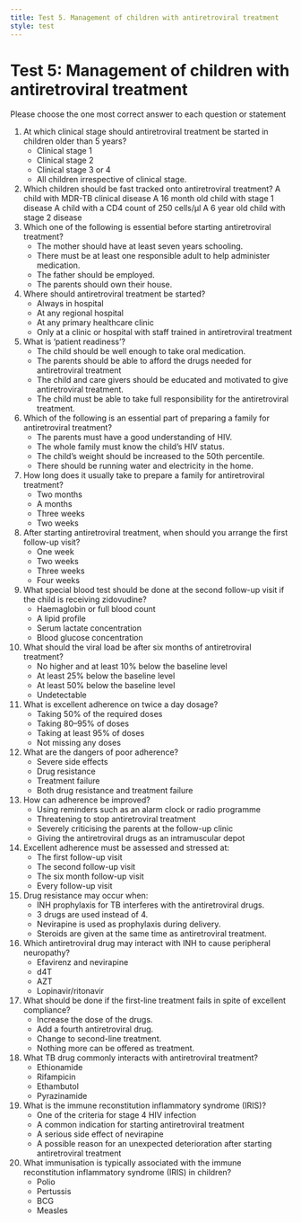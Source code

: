 ```yaml
---
title: Test 5. Management of children with antiretroviral treatment
style: test
---
```


# Test 5: Management of children with antiretroviral treatment

Please choose the one most correct answer to each question or statement

1.	At which clinical stage should antiretroviral treatment be started in children older than 5 years?
	-	Clinical stage 1
	-	Clinical stage 2
	+	Clinical stage 3 or 4
	-	All children irrespective of clinical stage.
2.	Which children should be fast tracked onto antiretroviral treatment?
		A child with MDR-TB clinical disease
		A 16 month old child with stage 1 disease
		A child with a CD4 count of 250 cells/μl
		A 6 year old child with stage 2 disease
3.	Which one of the following is essential before starting antiretroviral treatment?
	-	The mother should have at least seven years schooling.
	+	There must be at least one responsible adult to help administer medication.
	-	The father should be employed.
	-	The parents should own their house.
4.	Where should antiretroviral treatment be started?
	-	Always in hospital
	-	At any regional hospital
	-	At any primary healthcare clinic
	+	Only at a clinic or hospital with staff trained in antiretroviral treatment
5.	What is ‘patient readiness’?
	-	The child should be well enough to take oral medication.
	-	The parents should be able to afford the drugs needed for antiretroviral treatment
	+	The child and care givers should be educated and motivated to give antiretroviral treatment.
	-	The child must be able to take full responsibility for the antiretroviral treatment.
6.	Which of the following is an essential part of preparing a family for antiretroviral treatment?
	+	The parents must have a good understanding of HIV.
	-	The whole family must know the child’s HIV status.
	-	The child’s weight should be increased to the 50th percentile.
	-	There should be running water and electricity in the home.
7.	How long does it usually take to prepare a family for antiretroviral treatment?
	-	Two months
	-	A months
	-	Three weeks
	+	Two weeks
8.	After starting antiretroviral treatment, when should you arrange the first follow-up visit?
	-	One week
	+	Two weeks
	-	Three weeks
	-	Four weeks
9.	What special blood test should be done at the second follow-up visit if the child is receiving zidovudine?
	+	Haemaglobin or full blood count
	-	A lipid profile
	-	Serum lactate concentration
	-	Blood glucose concentration
10.	What should the viral load be after six months of antiretroviral treatment?
	-	No higher and at least 10% below the baseline level
	-	At least 25% below the baseline level
	-	At least 50% below the baseline level
	+	Undetectable
11.	What is excellent adherence on twice a day dosage?
	-	Taking 50% of the required doses
	-	Taking 80–95% of doses
	+	Taking at least 95% of doses
	-	Not missing any doses
12.	What are the dangers of poor adherence?
	-	Severe side effects
	-	Drug resistance
	-	Treatment failure
	+	Both drug resistance and treatment failure
13.	How can adherence be improved?
	+	Using reminders such as an alarm clock or radio programme
	-	Threatening to stop antiretroviral treatment
	-	Severely criticising the parents at the follow-up clinic
	-	Giving the antiretroviral drugs as an intramuscular depot
14.	Excellent adherence must be assessed and stressed at:
	-	The first follow-up visit
	-	The second follow-up visit
	-	The six month follow-up visit
	+	Every follow-up visit
15.	Drug resistance may occur when:
	-	INH prophylaxis for TB interferes with the antiretroviral drugs.
	-	3 drugs are used instead of 4.	
	+	Nevirapine is used as prophylaxis during delivery.
	-	Steroids are given at the same time as antiretroviral treatment.
16.	Which antiretroviral drug may interact with INH to cause peripheral neuropathy?
	-	Efavirenz and nevirapine
	+	d4T
	-	AZT
	-	Lopinavir/ritonavir
17.	What should be done if the first-line treatment fails in spite of excellent compliance?
	-	Increase the dose of the drugs.
	-	Add a fourth antiretroviral drug.
	+	Change to second-line treatment.
	-	Nothing more can be offered as treatment.
18.	What TB drug commonly interacts with antiretroviral treatment?
	-	Ethionamide
	+	Rifampicin
	-	Ethambutol
	-	Pyrazinamide
19.	What is the immune reconstitution inflammatory syndrome (IRIS)?
	-	One of the criteria for stage 4 HIV infection
	-	A common indication for starting antiretroviral treatment
	-	A serious side effect of nevirapine
	+	A possible reason for an unexpected deterioration after starting antiretroviral treatment
20.	What immunisation is typically associated with the immune reconstitution inflammatory syndrome (IRIS) in children?
	-	Polio
	-	Pertussis
	+	BCG
	-	Measles